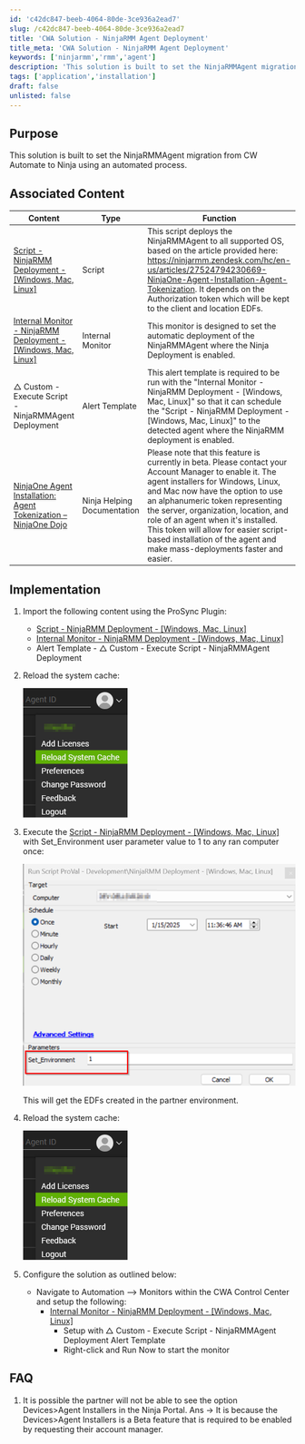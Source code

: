 ```yaml
---
id: 'c42dc847-beeb-4064-80de-3ce936a2ead7'
slug: /c42dc847-beeb-4064-80de-3ce936a2ead7
title: 'CWA Solution - NinjaRMM Agent Deployment'
title_meta: 'CWA Solution - NinjaRMM Agent Deployment'
keywords: ['ninjarmm','rmm','agent']
description: 'This solution is built to set the NinjaRMMAgent migration from CW Automate to Ninja using an automated process.'
tags: ['application','installation']
draft: false
unlisted: false
---
```


## Purpose

This solution is built to set the NinjaRMMAgent migration from CW Automate to Ninja using an automated process.

## Associated Content

| Content                                                                                            | Type            | Function                                                                                      |
|----------------------------------------------------------------------------------------------------|-----------------|-----------------------------------------------------------------------------------------------|
| [Script - NinjaRMM Deployment - [Windows, Mac, Linux]](/docs/372559cc-5af7-4075-a442-ef7909712fea) | Script          | This script deploys the NinjaRMMAgent to all supported OS, based on the article provided here: https://ninjarmm.zendesk.com/hc/en-us/articles/27524794230669-NinjaOne-Agent-Installation-Agent-Tokenization. It depends on the Authorization token which will be kept to the client and location EDFs. |
| [Internal Monitor - NinjaRMM Deployment - [Windows, Mac, Linux]](/docs/015605a7-a2b3-49c6-b773-2ebbdbbbc7ed) | Internal Monitor | This monitor is designed to set the automatic deployment of the NinjaRMMAgent where the Ninja Deployment is enabled. |
| △ Custom - Execute Script - NinjaRMMAgent Deployment                                               | Alert Template  | This alert template is required to be run with the "Internal Monitor - NinjaRMM Deployment - [Windows, Mac, Linux]" so that it can schedule the "Script - NinjaRMM Deployment - [Windows, Mac, Linux]" to the detected agent where the NinjaRMM deployment is enabled. |
| [NinjaOne Agent Installation: Agent Tokenization – NinjaOne Dojo](https://ninjarmm.zendesk.com/hc/en-us/articles/27524794230669-NinjaOne-Agent-Installation-Agent-Tokenization) | Ninja Helping Documentation | Please note that this feature is currently in beta. Please contact your Account Manager to enable it. The agent installers for Windows, Linux, and Mac now have the option to use an alphanumeric token representing the server, organization, location, and role of an agent when it's installed. This token will allow for easier script-based installation of the agent and make mass-deployments faster and easier. |

## Implementation

1. Import the following content using the ProSync Plugin:
    - [Script - NinjaRMM Deployment - [Windows, Mac, Linux]](/docs/372559cc-5af7-4075-a442-ef7909712fea)
    - [Internal Monitor - NinjaRMM Deployment - [Windows, Mac, Linux]](/docs/015605a7-a2b3-49c6-b773-2ebbdbbbc7ed)
    - Alert Template - △ Custom - Execute Script - NinjaRMMAgent Deployment

2. Reload the system cache:
    
    ![implementation1](../../static/img/docs/cwa-solution-ninjarmm-agent-deployment/image.png)

3. Execute the [Script - NinjaRMM Deployment - [Windows, Mac, Linux]](/docs/372559cc-5af7-4075-a442-ef7909712fea) with Set_Environment user parameter value to 1 to any ran computer once:

    ![implementation2](../../static/img/docs/cwa-solution-ninjarmm-agent-deployment/image-1.png)

    This will get the EDFs created in the partner environment.

4. Reload the system cache:
    
    ![implementation1](../../static/img/docs/cwa-solution-ninjarmm-agent-deployment/image.png)

5. Configure the solution as outlined below:
    - Navigate to Automation --> Monitors within the CWA Control Center and setup the following:
        - [Internal Monitor - NinjaRMM Deployment - [Windows, Mac, Linux]](/docs/015605a7-a2b3-49c6-b773-2ebbdbbbc7ed) 
            - Setup with △ Custom - Execute Script - NinjaRMMAgent Deployment Alert Template
            - Right-click and Run Now to start the monitor

## FAQ

1. It is possible the partner will not be able to see the option Devices>Agent Installers in the Ninja Portal.
Ans -> It is because the Devices>Agent Installers is a Beta feature that is required to be enabled by requesting their account manager.